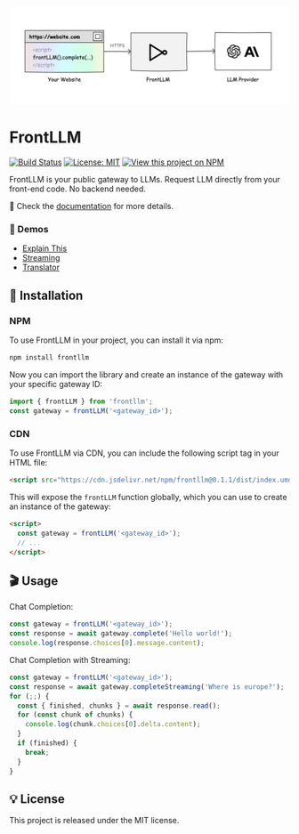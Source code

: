 ![FrontLLM](.github/cover.png)

# FrontLLM

[![Build Status](https://img.shields.io/endpoint.svg?url=https%3A%2F%2Factions-badge.atrox.dev%2Ffrontllm%2Ffrontllm-sdk%2Fbadge%3Fref%3Dmain&style=flat-square)](https://actions-badge.atrox.dev/frontllm/frontllm-sdk/goto?ref=main) [![License: MIT](https://img.shields.io/badge/license-MIT-green?style=flat-square)](/LICENSE) [![View this project on NPM](https://img.shields.io/npm/v/frontllm.svg?style=flat-square)](https://npmjs.org/package/frontllm)

FrontLLM is your public gateway to LLMs. Request LLM directly from your front-end code. No backend needed.

📝 Check the [documentation](https://frontllm.com/docs/introduction) for more details.

### 👀 Demos

* [Explain This](https://frontllm.com/docs/demos/explain-this)
* [Streaming](https://frontllm.com/docs/demos/streaming)
* [Translator](https://frontllm.com/docs/demos/translator)

## 🚀 Installation

### NPM

To use FrontLLM in your project, you can install it via npm:

```bash
npm install frontllm
```

Now you can import the library and create an instance of the gateway with your specific gateway ID:

```js
import { frontLLM } from 'frontllm';
const gateway = frontLLM('<gateway_id>');
```

### CDN

To use FrontLLM via CDN, you can include the following script tag in your HTML file:

```html
<script src="https://cdn.jsdelivr.net/npm/frontllm@0.1.1/dist/index.umd.js"></script>
```

This will expose the `frontLLM` function globally, which you can use to create an instance of the gateway:

```html
<script>
  const gateway = frontLLM('<gateway_id>');
  // ...
</script>
```

## 🎬 Usage

Chat Completion:

```js
const gateway = frontLLM('<gateway_id>');
const response = await gateway.complete('Hello world!');
console.log(response.choices[0].message.content);
```

Chat Completion with Streaming:

```js
const gateway = frontLLM('<gateway_id>');
const response = await gateway.completeStreaming('Where is europe?');
for (;;) {
  const { finished, chunks } = await response.read();
  for (const chunk of chunks) {
    console.log(chunk.choices[0].delta.content);
  }
  if (finished) {
    break;
  }
}
```

## 💡 License

This project is released under the MIT license.
